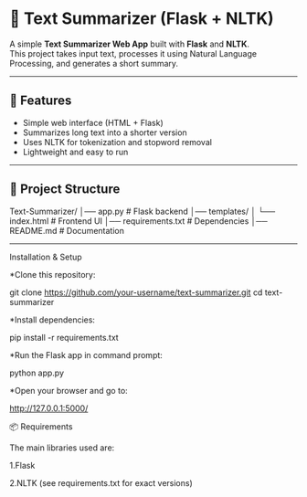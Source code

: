 # 📝 Text Summarizer (Flask + NLTK)

A simple **Text Summarizer Web App** built with **Flask** and **NLTK**.  
This project takes input text, processes it using Natural Language Processing, and generates a short summary.  

---

## 🚀 Features
- Simple web interface (HTML + Flask)
- Summarizes long text into a shorter version
- Uses NLTK for tokenization and stopword removal
- Lightweight and easy to run

---

## 📂 Project Structure
Text-Summarizer/
│── app.py              # Flask backend
│── templates/
│   └── index.html      # Frontend UI
│── requirements.txt    # Dependencies
│── README.md           # Documentation

-----
Installation & Setup

*Clone this repository:

git clone https://github.com/your-username/text-summarizer.git
cd text-summarizer

*Install dependencies:

pip install -r requirements.txt

*Run the Flask app in command prompt:

python app.py

*Open your browser and go to:

http://127.0.0.1:5000/

📦 Requirements

The main libraries used are:

1.Flask

2.NLTK
(see requirements.txt for exact versions)